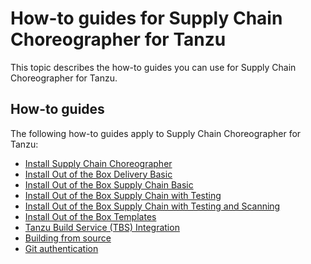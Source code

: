 # How-to guides for Supply Chain Choreographer for Tanzu

This topic describes the how-to guides you can use for Supply Chain Choreographer for Tanzu.

## <a id='how-to'></a> How-to guides

The following how-to guides apply to Supply Chain Choreographer for Tanzu:

- [Install Supply Chain Choreographer](install-scc.hbs.md)
- [Install Out of the Box Delivery Basic](install-ootb-delivery-basic.hbs.md)
- [Install Out of the Box Supply Chain Basic](install-ootb-sc-basic.hbs.md)
- [Install Out of the Box Supply Chain with Testing](install-ootb-sc-wtest.hbs.md)
- [Install Out of the Box Supply Chain with Testing and Scanning](ootb-supply-chain-testing-scanning.hbs.md)
- [Install Out of the Box Templates](ootb-templates.hbs.md)
- [Tanzu Build Service (TBS) Integration](tbs.hbs.md)
- [Building from source](building-from-source.hbs.md)
- [Git authentication](git-auth.hbs.md)

